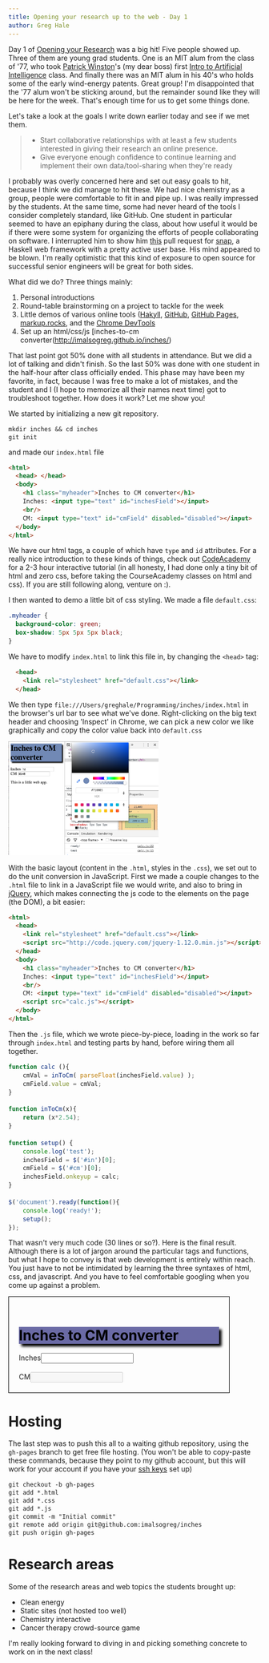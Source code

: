 ```yaml
---
title: Opening your research up to the web - Day 1
author: Greg Hale
---
```


Day 1 of [Opening your Research](http://student.mit.edu/searchiap/iap-9289af8f51100344015126e75301021d.html) was a big hit!
Five people showed up.
Three of them are young grad students.
One is an MIT alum from the class of '77, who took [Patrick Winston](http://people.csail.mit.edu/phw/)'s (my dear boss) first [Intro to Artificial Intelligence](https://ai6034.mit.edu/wiki/index.php?title=Main_Page) class.
And finally there was an MIT alum in his 40's who holds some of the early wind-energy patents.
Great group!
I'm disappointed that the '77 alum won't be sticking around, but the remainder sound like they will be here for the week.
That's enough time for us to get some things done.

Let's take a look at the goals I write down earlier today and see if we met them.

>  - Start collaborative relationships with at least a few students interested in giving their research an online presence.
>  - Give everyone enough confidence to continue learning and implement their own data/tool-sharing when they're ready

I probably was overly concerned here and set out easy goals to hit, because I think we did manage to hit these.
We had nice chemistry as a group, people were comfortable to fit in and pipe up.
I was really impressed by the students.
At the same time, some had never heard of the tools I consider completely standard, like GitHub.
One student in particular seemed to have an epiphany during the class, about how useful it would be if there were some system for organizing the efforts of people collaborating on software.
I interrupted him to show him [this](https://github.com/snapframework/snap/pull/166) pull request for [snap](http://snapframework.com), a Haskell web framework with a pretty active user base.
His mind appeared to be blown.
I'm really optimistic that this kind of exposure to open source for successful senior engineers will be great for both sides.

What did we do? Three things mainly:

 1. Personal introductions
 1. Round-table brainstorming on a project to tackle for the week
 1. Little demos of various online tools ([Hakyll](https://jaspervdj.be/hakyll/), [GitHub](http://github.com), [GitHub Pages](https://pages.github.com/), [markup.rocks](http://markup.rocks/), and the [Chrome DevTools](https://developer.chrome.com/devtools)
 1. Set up an html/css/js [inches-to-cm converter(http://imalsogreg.github.io/inches/)

That last point got 50% done with all students in attendance.
But we did a lot of talking and didn't finish.
So the last 50% was done with one student in the half-hour after class officially ended.
This phase may have been my favorite, in fact, because I was free to make a lot of mistakes, and the student and I (I hope to memorize all their names next time) got to troubleshoot together.
How does it work?
Let me show you!

We started by initializing a new git repository.

```
mkdir inches && cd inches
git init
```

and made our `index.html` file

```html
<html>
  <head> </head>
  <body>
    <h1 class="myheader">Inches to CM converter</h1>
    Inches: <input type="text" id="inchesField"></input>
    <br/>
    CM: <input type="text" id="cmField" disabled="disabled"></input>
  </body>
</html>
```

We have our html tags, a couple of which have `type` and `id` attributes.
For a really nice introduction to these kinds of things, check out [CodeAcademy](https://www.codecademy.com/) for a 2-3 hour interactive tutorial (in all honesty, I had done only a tiny bit of html and zero css, before taking the CourseAcademy classes on html and css).
If you are still following along, venture on :).

I then wanted to demo a little bit of css styling.
We made a file `default.css`:

```css
.myheader {
  background-color: green;
  box-shadow: 5px 5px 5px black;
}
```

We have to modify `index.html` to link this file in, by changing the `<head>` tag:

```html
  <head>
    <link rel="stylesheet" href="default.css"></link>
  </head>
```



We then type `file:///Users/greghale/Programming/inches/index.html` in the browser's url bar to see what we've done.
Right-clicking on the big text header and choosing 'Inspect' in Chrome, we can pick a new color we like graphically and copy the color value back into `default.css`

<img style="width:300px;" src="/images/openingresearch/devtools.png"></img>

With the basic layout (content in the `.html`, styles in the `.css`), we set out to do the unit conversion in JavaScript.
First we made a couple changes to the `.html` file to link in a JavaScript file we would write, and also to bring in [jQuery](http://jquery.com), which makes connecting the js code to the elements on the page (the DOM), a bit easier:

```html
<html>
  <head>
    <link rel="stylesheet" href="default.css"></link>
    <script src="http://code.jquery.com/jquery-1.12.0.min.js"></script>
  </head>
  <body>
    <h1 class="myheader">Inches to CM converter</h1>
    Inches: <input type="text" id="inchesField"></input>
    <br/>
    CM: <input type="text" id="cmField" disabled="disabled"></input>
    <script src="calc.js"></script>
  </body>
</html>
```

Then the `.js` file, which we wrote piece-by-piece, loading in the work so far through `index.html` and testing parts by hand, before wiring them all together.

```javascript
function calc (){
    cmVal = inToCm( parseFloat(inchesField.value) );
    cmField.value = cmVal;
}

function inToCm(x){
    return (x*2.54);
}

function setup() {
    console.log('test');
    inchesField = $('#in')[0];
    cmField = $('#cm')[0];
    inchesField.onkeyup = calc;
}

$('document').ready(function(){
    console.log('ready!');
    setup();
});
```

That wasn't very much code (30 lines or so?).
Here is the final result.
Although there is a lot of jargon around the particular tags and functions, but what I hope to convey is that web development is entirely within reach.
You just have to not be intimidated by learning the three syntaxes of html, css, and javascript.
And you have to feel comfortable googling when you come up against a problem.

<script src="http://code.jquery.com/jquery-1.12.0.min.js"></script>
<script>

function calc (){
    cmVal = inToCm( parseFloat (inchesField.value) );
    cmField.value = cmVal;
}

function inToCm(x){
    return (x*2.54);
}

function setup() {
    console.log('test');
    inchesField = $('#in')[0];
    cmField = $('#cm')[0];
    inchesField.onkeyup = calc;
}

$('document').ready(function(){
    console.log('ready!');
    setup();
});
</script>

<div class="demo" style="border: 1px solid black;max-width:400px;padding:20px;">
<h1 class="text" style="background-color:#6A6AA5;box-shadow: 5px 5px 5px black;color:black;">Inches to CM converter</h1>
Inches<input type="text" id="in" ></input>
    <br></br>
CM<input type="text" id="cm" disabled="disabled"></input>
</div>

# Hosting

The last step was to push this all to a waiting github repository, using the `gh-pages` branch to get free file hosting.
(You won't be able to copy-paste these commands, because they point to my github account, but this will work for your account if you have your [ssh keys](https://help.github.com/articles/generating-ssh-keys/) set up)

```
git checkout -b gh-pages
git add *.html
git add *.css
git add *.js
git commit -m "Initial commit"
git remote add origin git@github.com:imalsogreg/inches
git push origin gh-pages
```


# Research areas

Some of the research areas and web topics the students brought up:

 - Clean energy
 - Static sites (not hosted too well)
 - Chemistry interactive
 - Cancer therapy crowd-source game

I'm really looking forward to diving in and picking something concrete to work on in the next class!
